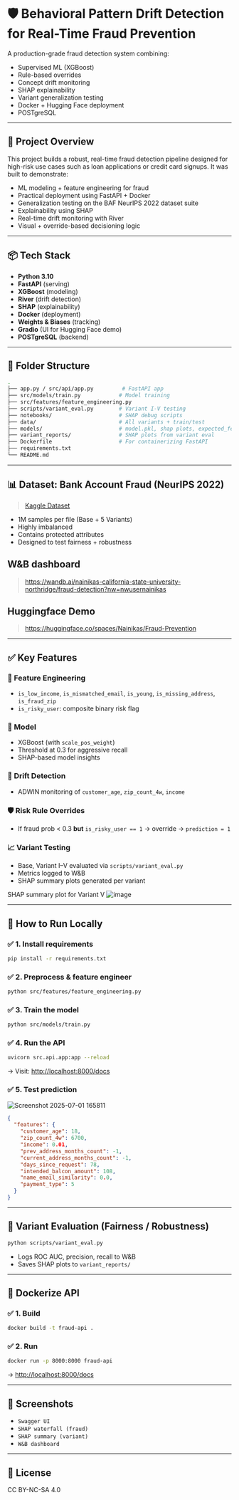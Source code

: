# 🛡️ Behavioral Pattern Drift Detection for Real-Time Fraud Prevention

A production-grade fraud detection system combining:

* Supervised ML (XGBoost)
* Rule-based overrides
* Concept drift monitoring
* SHAP explainability
* Variant generalization testing
* Docker + Hugging Face deployment
* POSTgreSQL

---

## 🚀 Project Overview

This project builds a robust, real-time fraud detection pipeline designed for high-risk use cases such as loan applications or credit card signups. It was built to demonstrate:

* ML modeling + feature engineering for fraud
* Practical deployment using FastAPI + Docker
* Generalization testing on the BAF NeurIPS 2022 dataset suite
* Explainability using SHAP
* Real-time drift monitoring with River
* Visual + override-based decisioning logic

---

## 📦 Tech Stack

* **Python 3.10**
* **FastAPI** (serving)
* **XGBoost** (modeling)
* **River** (drift detection)
* **SHAP** (explainability)
* **Docker** (deployment)
* **Weights & Biases** (tracking)
* **Gradio** (UI for Hugging Face demo)
* **POSTgreSQL** (backend)

---

## 📂 Folder Structure

```bash
.
├── app.py / src/api/app.py         # FastAPI app
├── src/models/train.py            # Model training
├── src/features/feature_engineering.py
├── scripts/variant_eval.py        # Variant I-V testing
├── notebooks/                     # SHAP debug scripts
├── data/                          # All variants + train/test
├── models/                        # model.pkl, shap plots, expected_features.pkl
├── variant_reports/               # SHAP plots from variant eval
├── Dockerfile                     # For containerizing FastAPI
├── requirements.txt
└── README.md
```

---

## 📊 Dataset: Bank Account Fraud (NeurIPS 2022)

> [Kaggle Dataset](https://www.kaggle.com/datasets/sgpjesus/bank-account-fraud-dataset-neurips-2022)

* 1M samples per file (Base + 5 Variants)
* Highly imbalanced
* Contains protected attributes
* Designed to test fairness + robustness

## W&B dashboard
> https://wandb.ai/nainikas-california-state-university-northridge/fraud-detection?nw=nwusernainikas

## Huggingface Demo
> https://huggingface.co/spaces/Nainikas/Fraud-Prevention
---

## ✅ Key Features

### 🧠 Feature Engineering

* `is_low_income`, `is_mismatched_email`, `is_young`, `is_missing_address`, `is_fraud_zip`
* `is_risky_user`: composite binary risk flag

### 🎯 Model

* XGBoost (with `scale_pos_weight`)
* Threshold at 0.3 for aggressive recall
* SHAP-based model insights

### 🔁 Drift Detection

* ADWIN monitoring of `customer_age`, `zip_count_4w`, `income`

### 🛡️ Risk Rule Overrides

* If fraud prob < 0.3 **but** `is_risky_user == 1` → override → `prediction = 1`

### 📈 Variant Testing

* Base, Variant I–V evaluated via `scripts/variant_eval.py`
* Metrics logged to W\&B
* SHAP summary plots generated per variant

SHAP summary plot for Variant V
![image](https://github.com/user-attachments/assets/b2f455dd-d434-482c-9ed9-a99beb7493a9)

---

## 🧪 How to Run Locally

### ✅ 1. Install requirements

```bash
pip install -r requirements.txt
```

### ✅ 2. Preprocess & feature engineer

```bash
python src/features/feature_engineering.py
```

### ✅ 3. Train the model

```bash
python src/models/train.py
```

### ✅ 4. Run the API

```bash
uvicorn src.api.app:app --reload
```

→ Visit: [http://localhost:8000/docs](http://localhost:8000/docs)

### ✅ 5. Test prediction

![Screenshot 2025-07-01 165811](https://github.com/user-attachments/assets/67145f34-daf0-4fd1-8360-e4ddded5e82b)


```json
{
  "features": {
    "customer_age": 18,
    "zip_count_4w": 6700,
    "income": 0.01,
    "prev_address_months_count": -1,
    "current_address_months_count": -1,
    "days_since_request": 78,
    "intended_balcon_amount": 108,
    "name_email_similarity": 0.0,
    "payment_type": 5
  }
}
```

---

## 🧪 Variant Evaluation (Fairness / Robustness)

```bash
python scripts/variant_eval.py
```

* Logs ROC AUC, precision, recall to W\&B
* Saves SHAP plots to `variant_reports/`

---

## 🐳 Dockerize API

### ✅ 1. Build

```bash
docker build -t fraud-api .
```

### ✅ 2. Run

```bash
docker run -p 8000:8000 fraud-api
```

→ [http://localhost:8000/docs](http://localhost:8000/docs)

---

## 📸 Screenshots

* `Swagger UI`
* `SHAP waterfall (fraud)`
* `SHAP summary (variant)`
* `W&B dashboard`

---


## 📄 License

CC BY-NC-SA 4.0

